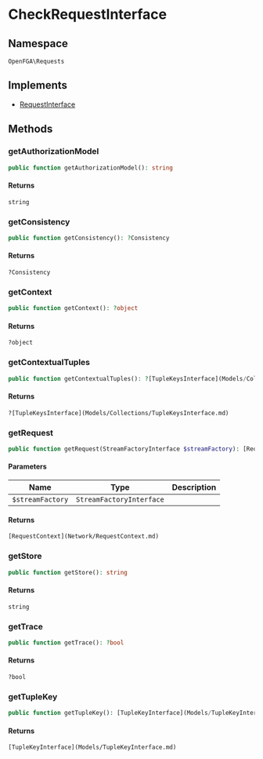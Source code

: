 # CheckRequestInterface


## Namespace
`OpenFGA\Requests`

## Implements
* [RequestInterface](Requests/RequestInterface.md)

## Methods
### getAuthorizationModel


```php
public function getAuthorizationModel(): string
```



#### Returns
`string` 

### getConsistency


```php
public function getConsistency(): ?Consistency
```



#### Returns
`?Consistency` 

### getContext


```php
public function getContext(): ?object
```



#### Returns
`?object` 

### getContextualTuples


```php
public function getContextualTuples(): ?[TupleKeysInterface](Models/Collections/TupleKeysInterface.md)
```



#### Returns
`?[TupleKeysInterface](Models/Collections/TupleKeysInterface.md)` 

### getRequest


```php
public function getRequest(StreamFactoryInterface $streamFactory): [RequestContext](Network/RequestContext.md)
```


#### Parameters
| Name | Type | Description |
|------|------|-------------|
| `$streamFactory` | `StreamFactoryInterface` |  |

#### Returns
`[RequestContext](Network/RequestContext.md)` 

### getStore


```php
public function getStore(): string
```



#### Returns
`string` 

### getTrace


```php
public function getTrace(): ?bool
```



#### Returns
`?bool` 

### getTupleKey


```php
public function getTupleKey(): [TupleKeyInterface](Models/TupleKeyInterface.md)
```



#### Returns
`[TupleKeyInterface](Models/TupleKeyInterface.md)` 

